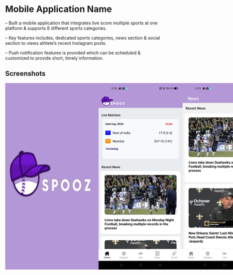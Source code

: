# Mobile Application Name
<div>
  <p>– Built a mobile application that integrates live score multiple sports at one platform & supports 8 different sports categories.</p>
   <p>– Key features includes, dedicated sports categories, news section & social section to views athlete’s recent Instagram posts.</p>
   <p>– Push notification features is provided which can be scheduled & customized to provide short, timely information.</p>
</div>

## Screenshots

<div style="display: flex; flex-direction: row;">
<img src="./images/I6.jpg" alt="Settings Screen" width="300" height="600">
<img src="./images/I1.jpg" alt="Home Screen" width="300" height="600">
<img src="./images/I2.jpg" alt="Profile Screen" width="300" height="600">
<img src="./images/I3.jpg" alt="Settings Screen" width="300" height="600">
<img src="./images/I4.jpg" alt="Home Screen" width="300" height="600">
<img src="./images/I5.jpg" alt="Profile Screen" width="300" height="600">
</div>


